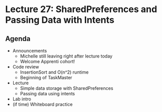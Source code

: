 # Lecture 27: SharedPreferences and Passing Data with Intents

## Agenda

- Announcements
    - Michelle still leaving right after lecture today
    - Welcome Apprenti cohort!
- Code review
    - InsertionSort and O(n^2) runtime
    - Beginning of TaskMaster
- Lecture
    - Simple data storage with SharedPreferences
    - Passing data using intents
- Lab intro
- (if time) Whiteboard practice
